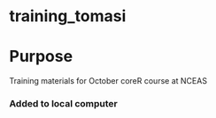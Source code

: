 # training_tomasi

# Purpose
Training materials for October coreR course at NCEAS

### Added to local computer